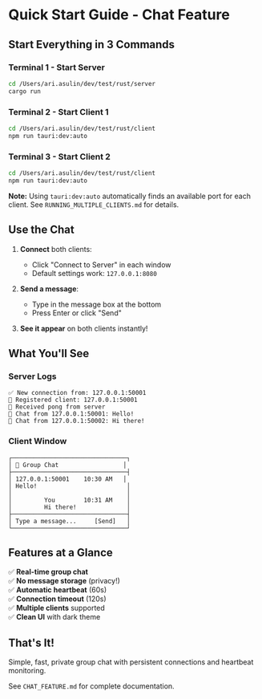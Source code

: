# Quick Start Guide - Chat Feature

## Start Everything in 3 Commands

### Terminal 1 - Start Server
```bash
cd /Users/ari.asulin/dev/test/rust/server
cargo run
```

### Terminal 2 - Start Client 1
```bash
cd /Users/ari.asulin/dev/test/rust/client
npm run tauri:dev:auto
```

### Terminal 3 - Start Client 2
```bash
cd /Users/ari.asulin/dev/test/rust/client
npm run tauri:dev:auto
```

**Note:** Using `tauri:dev:auto` automatically finds an available port for each client.
See `RUNNING_MULTIPLE_CLIENTS.md` for details.

## Use the Chat

1. **Connect** both clients:
   - Click "Connect to Server" in each window
   - Default settings work: `127.0.0.1:8080`

2. **Send a message**:
   - Type in the message box at the bottom
   - Press Enter or click "Send"

3. **See it appear** on both clients instantly!

## What You'll See

### Server Logs
```
✅ New connection from: 127.0.0.1:50001
📝 Registered client: 127.0.0.1:50001
💓 Received pong from server
💬 Chat from 127.0.0.1:50001: Hello!
💬 Chat from 127.0.0.1:50002: Hi there!
```

### Client Window
```
┌────────────────────────────────┐
│ 💬 Group Chat                  │
├────────────────────────────────┤
│ 127.0.0.1:50001    10:30 AM   │
│ Hello!                         │
│                                │
│         You        10:31 AM    │
│         Hi there!              │
├────────────────────────────────┤
│ Type a message...     [Send]   │
└────────────────────────────────┘
```

## Features at a Glance

✅ **Real-time group chat**  
✅ **No message storage** (privacy!)  
✅ **Automatic heartbeat** (60s)  
✅ **Connection timeout** (120s)  
✅ **Multiple clients** supported  
✅ **Clean UI** with dark theme  

## That's It!

Simple, fast, private group chat with persistent connections and heartbeat monitoring.

See `CHAT_FEATURE.md` for complete documentation.
